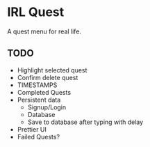 # IRL Quest

A quest menu for real life.

## TODO
+ Highlight selected quest
+ Confirm delete quest
+ TIMESTAMPS
+ Completed Quests
+ Persistent data
  + Signup/Login
  + Database
  + Save to database after typing with delay
+ Prettier UI
+ Failed Quests?